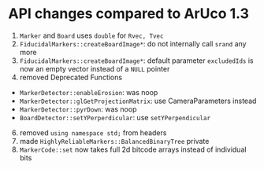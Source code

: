 # API changes compared to ArUco 1.3

1. `Marker` and `Board` uses `double` for `Rvec, Tvec`
3. `FiducidalMarkers::createBoardImage*`: do not internally call `srand` any more
4. `FiducidalMarkers::createBoardImage*`: default parameter `excludedIds` is now an empty vector instead of a `NULL` pointer
5. removed Deprecated Functions
  - `MarkerDetector::enableErosion`: was noop
  - `MarkerDetector::glGetProjectionMatrix`: use CameraParameters instead
  - `MarkerDetector::pyrDown`: was noop
  - `BoardDetector::setYPerperdicular`: use `setYPerpendicular`
6. removed `using namespace std;` from headers
7. made `HighlyReliableMarkers::BalancedBinaryTree` private
8. `MarkerCode::set` now takes full 2d bitcode arrays instead of individual bits
